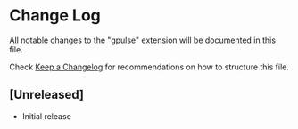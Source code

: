 # Change Log

All notable changes to the "gpulse" extension will be documented in this file.

Check [Keep a Changelog](http://keepachangelog.com/) for recommendations on how to structure this file.

## [Unreleased]

- Initial release
